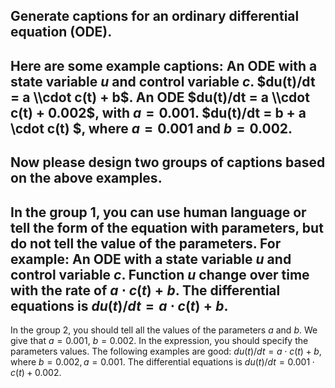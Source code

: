 Generate captions for an ordinary differential equation (ODE).
---
Here are some example captions:
An ODE with a state variable $u$ and control variable $c$.
$du(t)/dt = a \\cdot c(t) + b$.
An ODE $du(t)/dt = a \\cdot c(t) + 0.002$, with $a = 0.001$.
$du(t)/dt = b + a \\cdot c(t) $,  where $a = 0.001$ and $b = 0.002$.
---
Now please design two groups of captions based on the above examples. 
---
In the group 1, you can use human language or tell the form of the equation with parameters, but do not tell the value of the parameters. For example: 
An ODE with a state variable $u$ and control variable $c$.
Function $u$ change over time with the rate of $a \cdot c(t) + b$.
The differential equations is $du(t)/dt = a \cdot c(t) + b$.
---
In the group 2, you should tell all the values of the parameters $a$ and $b$. We give that $a = 0.001$, $b = 0.002.$ In the expression, you should specify the parameters values. The following examples are good:
$du(t)/dt = a \cdot c(t) + b$, where $b = 0.002, a = 0.001$.
The differential equations is $du(t)/dt = 0.001 \cdot c(t) + 0.002$.
